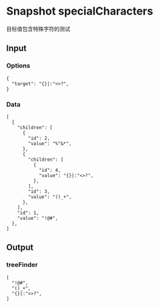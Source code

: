 # Snapshot specialCharacters

目标值包含特殊字符的测试

## Input

### Options
```json5
{
  "target": "{}|:"<>?",
}
```

### Data
```json5
[
  {
    "children": [
      {
        "id": 2,
        "value": "%^&*",
      },
      {
        "children": [
          {
            "id": 4,
            "value": "{}|:"<>?",
          },
        ],
        "id": 3,
        "value": "()_+",
      },
    ],
    "id": 1,
    "value": "!@#",
  },
]
```

## Output

### treeFinder
```json5
[
  "!@#",
  "()_+",
  "{}|:"<>?",
]
```
